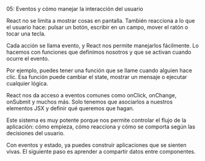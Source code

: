 05: Eventos y cómo manejar la interacción del usuario

React no se limita a mostrar cosas en pantalla. También reacciona a lo que el usuario hace: pulsar un botón, escribir en un campo, mover el ratón o tocar una tecla.

Cada acción se llama evento, y React nos permite manejarlos fácilmente. Lo hacemos con funciones que definimos nosotros y que se activan cuando ocurre el evento.

Por ejemplo, puedes tener una función que se llame cuando alguien hace clic. Esa función puede cambiar el state, mostrar un mensaje o ejecutar cualquier lógica.

React nos da acceso a eventos comunes como onClick, onChange, onSubmit y muchos más. Solo tenemos que asociarlos a nuestros elementos JSX y definir qué queremos que hagan.

Este sistema es muy potente porque nos permite controlar el flujo de la aplicación: cómo empieza, cómo reacciona y cómo se comporta según las decisiones del usuario.

Con eventos y estado, ya puedes construir aplicaciones que se sienten vivas. El siguiente paso es aprender a compartir datos entre componentes.
